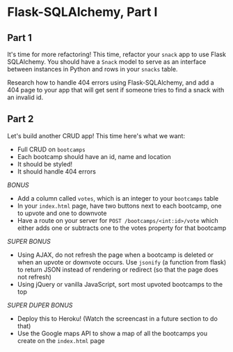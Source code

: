# Flask-SQLAlchemy, Part I

## Part 1

It's time for more refactoring! This time, refactor your `snack` app to use Flask SQLAlchemy. You should have a `Snack` model to serve as an interface between instances in Python and rows in your `snacks` table.

Research how to handle 404 errors using Flask-SQLAlchemy, and add a 404 page to your app that will get sent if someone tries to find a snack with an invalid id.

## Part 2

Let's build another CRUD app! This time here's what we want:

- Full CRUD on `bootcamps`
- Each bootcamp should have an id, name and location
- It should be styled!
- It should handle 404 errors

*BONUS*

- Add a column called `votes`, which is an integer to your `bootcamps` table
- In your `index.html` page, have two buttons next to each bootcamp, one to upvote and one to downvote
- Have a route on your server for `POST /bootcamps/<int:id>/vote` which either adds one or subtracts one to the votes property for that bootcamp

*SUPER BONUS*

- Using AJAX, do not refresh the page when a bootcamp is deleted or when an upvote or downvote occurs. Use `jsonify` (a function from flask) to return JSON instead of rendering or redirect (so that the page does not refresh)
- Using jQuery or vanilla JavaScript, sort most upvoted bootcamps to the top

*SUPER DUPER BONUS*

- Deploy this to Heroku! (Watch the screencast in a future section to do that)
- Use the Google maps API to show a map of all the bootcamps you create on the `index.html` page

